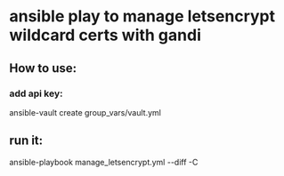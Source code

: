 # ansible play to manage letsencrypt wildcard certs with gandi

## How to use:
### add api key:
ansible-vault create group_vars/vault.yml

## run it:
ansible-playbook manage_letsencrypt.yml --diff -C

